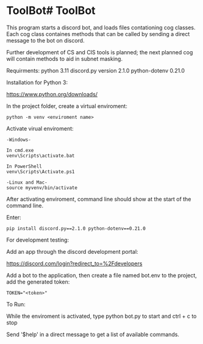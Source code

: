 # ToolBot# ToolBot

This program starts a discord bot, and loads files contationing cog classes. Each cog class containes methods that can be called by sending 
a direct message to the bot on discord.

Further development of CS and CIS tools is planned; the next planned cog will contain methods to aid in subnet masking.

Requirments:
python 3.11
discord.py version 2.1.0
python-dotenv 0.21.0

Installation for Python 3:

https://www.python.org/downloads/

In the project folder, create a virtual enviroment:

    python -m venv <enviroment name>

  Activate virual enviroment:

    -Windows-

    In cmd.exe
    venv\Scripts\activate.bat

    In PowerShell
    venv\Scripts\Activate.ps1

    -Linux and Mac-
    source myvenv/bin/activate

After activating enviroment, command line should show <enviroment name> at the start of the command line.

Enter:

    pip install discord.py==2.1.0 python-dotenv==0.21.0

For development testing:

Add an app through the discord development portal:

https://discord.com/login?redirect_to=%2Fdevelopers

Add a bot to the application, then create a file named bot.env to the project, add the generated token:
    
    TOKEN="<token>"

To Run:

  While the enviroment is activated, type python bot.py to start and ctrl + c to stop
  
  Send '$help' in a direct message to get a list of available commands.
  
  

